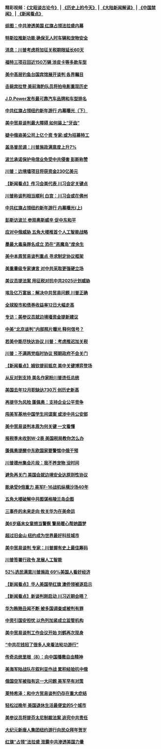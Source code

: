 #### 精彩视频：[《文昭谈古论今》](http://45.76.195.252/wenzhao) | [《历史上的今天》](http://45.76.195.252/today-in-history) | [《大陆新闻解读》](http://45.76.195.252/ntdtv-comedy) | [《中国禁闻》](http://45.76.195.252/ntdtv-news) | [《新闻看点》](http://45.76.195.252/news-insight) 

 #### [组图：中共渗透美国 红旗占领法拉盛内幕](../pages/nsc412/n11043665.md?t=02141537) 

#### [特斯拉推新功能 确保无人时车辆和宠物安全](../pages/nsc412/n11044546.md?t=02141537) 

#### [消息：川普考虑将加征关税期限延长60天](../pages/nsc412/n11044512.md?t=02141537) 

#### [福特三项召回近150万辆 涉皮卡等多款车型](../pages/nsc412/n11043997.md?t=02141537) 

#### [美中高层钓鱼台国宾馆展开谈判 各界瞩目](../pages/nsc412/n11043715.md?t=02141537) 

#### [击毙宾拉登 美前海豹队员将拍电影重现历史](../pages/nsc412/n11043977.md?t=02141537) 

#### [J.D.Power发布最可靠汽车品牌和车型排名](../pages/nsc412/n11043126.md?t=02141537) 

#### [中共红旗占领纽约新年游行 内幕曝光（下）](../pages/nsc412/n11042637.md?t=02141537) 

#### [美中贸易谈判最大障碍 如何装上“牙齿”](../pages/nsc412/n11042646.md?t=02141537) 

#### [疑中俄盗美公司上亿个资 专家:或为招募特工](../pages/nsc412/n11043113.md?t=02141537) 

#### [盖洛普民调：川普施政满意度上升7%](../pages/nsc412/n11042839.md?t=02141537) 

#### [波兰承诺保护电信业免受中共侵害 彭斯称赞](../pages/nsc412/n11042705.md?t=02141537) 

#### [川普：边境墙项目将获资金230亿美元](../pages/nsc412/n11042699.md?t=02141537) 

#### [【新闻看点】传习会美代表 川习会定关键点](../pages/nsc412/n11042350.md?t=02141537) 

#### [川普称谈判相当顺利 白宫：川习会或在佛州](../pages/nsc412/n11042401.md?t=02141537) 

#### [中共红旗占领纽约新年游行 内幕曝光(上)](../pages/nsc412/n11042617.md?t=02141537) 

#### [彭斯访波兰 参观奥斯威辛 促中东和平](../pages/nsc412/n11042477.md?t=02141537) 

#### [应对中俄威胁 五角大楼推首个人工智能战略](../pages/nsc412/n11042470.md?t=02141537) 

#### [墨最大毒枭罪名成立 恐在“恶魔岛”度余生](../pages/nsc412/n11042258.md?t=02141537) 

#### [美中本周贸易谈判重点 寻求制定协议框架](../pages/nsc412/n11041912.md?t=02141537) 

#### [美重量级专家谏言 对中共采取更强硬立场](../pages/nsc412/n11040358.md?t=02141537) 

#### [美议员提法案 用征税对抗中共2025计划威胁](../pages/nsc412/n11040820.md?t=02141537) 

#### [埃及亿万富翁：解决中共贸易问题 川普正确](../pages/nsc412/n11040351.md?t=02141537) 

#### [全球股市和债券收益率12日大幅走高](../pages/nsc412/n11040548.md?t=02141537) 

#### [专访：美参议员就边境墙资金提新建议](../pages/nsc412/n11040426.md?t=02141537) 

#### [中美“北京谈判”内部照片曝光 释何信号？](../pages/nsc412/n11040032.md?t=02141537) 

#### [若美中能尽快达协议 川普：考虑推迟加关税](../pages/nsc412/n11040298.md?t=02141537) 

#### [川普：不满两党临时协议 预期政府不会关门](../pages/nsc412/n11040382.md?t=02141537) 

#### [【新闻看点】姆钦提前抵京 美中关键博弈登场](../pages/nsc412/n11040007.md?t=02141537) 

#### [从反对到支持 美名作家盼川普连任总统](../pages/nsc412/n11040403.md?t=02141537) 

#### [美国去年12月职缺达730万 创历史新高](../pages/nsc412/n11040252.md?t=02141537) 

#### [再提华为风险 蓬佩奥：支持企业公平竞争](../pages/nsc412/n11040198.md?t=02141537) 

#### [闯美军基地中国学生间谍案 或涉中共公安部](../pages/nsc412/n11040083.md?t=02141537) 

#### [美中贸易谈判本周为何关键 一文看懂](../pages/nsc412/n11040025.md?t=02141537) 

#### [报税季未收到W-2表 美国税局教你怎么办](../pages/nsc412/n11040031.md?t=02141537) 

#### [蓬佩奥提醒中东欧国家要警惕中俄干预](../pages/nsc412/n11039745.md?t=02141537) 

#### [川普德州集会片段：我不养宠物 没时间](../pages/nsc412/n11039218.md?t=02141537) 

#### [避免再关门 美国会就边境安全达原则性协议](../pages/nsc412/n11039556.md?t=02141537) 

#### [能承受9倍重力 美军F-16战机纵横沙场40年](../pages/nsc412/n11039432.md?t=02141537) 

#### [五角大楼破解中共图谋格陵兰岛企图](../pages/nsc412/n11038368.md?t=02141537) 

#### [三事件的未来走向 攸关华为在美命运](../pages/nsc412/n11038473.md?t=02141537) 

#### [美6岁癌末女童想当警察 警局暖心帮她圆梦](../pages/nsc412/n11039117.md?t=02141537) 

#### [超过旧金山 纽约成为世界最好科技城市](../pages/nsc412/n11038537.md?t=02141537) 

#### [美中贸易谈判 专家：川普握有史上最佳筹码](../pages/nsc412/n11038534.md?t=02141537) 

#### [川普签署行政令 发展人工智能](../pages/nsc412/n11038189.md?t=02141537) 

#### [52%选民满意川普施政 69%美国人看好经济](../pages/nsc412/n11038428.md?t=02141537) 

#### [【新闻看点】华人美国举红旗 澳侨领被逐启示](../pages/nsc412/n11038210.md?t=02141537) 

#### [【新闻看点】新谈判刚启动 川习近期会晤？](../pages/nsc412/n11037934.md?t=02141537) 

#### [华为贿赂丑闻不断 被多国调查或被判有罪](../pages/nsc412/n11038028.md?t=02141537) 

#### [中资引国安担忧 以色列加紧成立监管机构](../pages/nsc412/n11037999.md?t=02141537) 

#### [美中贸易谈判工作会议开始 刘鹤再次现身](../pages/nsc412/n11037952.md?t=02141537) 

#### [“中共花钱招了很多人来看法轮功游行”](../pages/nsc412/n11035086.md?t=02141537) 

#### [传奇总统里根（8）：向中国播撒自由精神](../pages/nsc412/n11031942.md?t=02141537) 

#### [美海军陆战队在叙利亚作战 累积经验抗中俄](../pages/nsc412/n11037435.md?t=02141537) 

#### [俄国空军被指有这一大问题 美军早有对策](../pages/nsc412/n11036963.md?t=02141537) 

#### [莱特希泽：和中方贸易谈判仍存在重大症结](../pages/nsc412/n11036185.md?t=02141537) 

#### [轻松过晚年 美国退休生活最便宜的5个城市](../pages/nsc412/n11029797.md?t=02141537) 

#### [美参议员将提芬太尼制裁法案 追究中共责任](../pages/nsc412/n11036127.md?t=02141537) 

#### [大纪元新唐人集团纽约游行向民众拜年贺岁](../pages/nsc412/n11036091.md?t=02141537) 

#### [红旗“占领”法拉盛 泄露中共渗透美国力量](../pages/nsc412/n11035177.md?t=02141537) 

